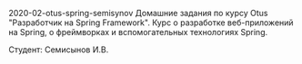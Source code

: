 2020-02-otus-spring-semisynov
Домашние задания по курсу Otus "Разработчик на Spring Framework". Курс о разработке веб-приложений на Spring, о фреймворках и вспомогательных технологиях Spring.

Студент: Семисынов И.В.